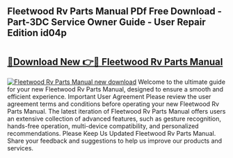 ## Fleetwood Rv Parts Manual PDf Free Download - Part-3DC Service Owner Guide - User Repair Edition id04p

# <h2><a href="http://bc11672.oget.top/?id=Fleetwood+Rv+Parts+Manual">🔗Download New 👉🔴 Fleetwood Rv Parts Manual</a></h2>

[![Fleetwood Rv Parts Manual new download](https://i.imgur.com/5g1atiW.png)](http://bc11672.oget.top/?id=Fleetwood+Rv+Parts+Manual)
Welcome to the ultimate guide for your new Fleetwood Rv Parts Manual, designed to ensure a smooth and efficient experience. Important User Agreement Please review the user agreement terms and conditions before operating your new Fleetwood Rv Parts Manual. The latest iteration of Fleetwood Rv Parts Manual offers users an extensive collection of advanced features, such as gesture recognition, hands-free operation, multi-device compatibility, and personalized recommendations. Please Keep Us Updated Fleetwood Rv Parts Manual. Share your feedback and suggestions to help us improve our products and services.
